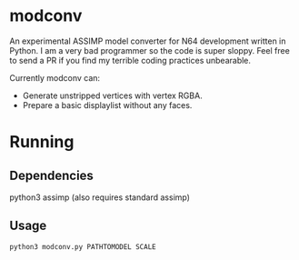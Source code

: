 # modconv
An experimental ASSIMP model converter for N64 development written in Python.
I am a very bad programmer so the code is super sloppy. Feel free to send a PR if you find my terrible coding practices unbearable.

Currently modconv can:
* Generate unstripped vertices with vertex RGBA.
* Prepare a basic displaylist without any faces.

# Running

## Dependencies
python3 assimp (also requires standard assimp)

## Usage

``python3 modconv.py PATHTOMODEL SCALE``
